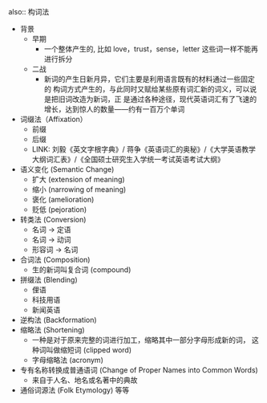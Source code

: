 also:: 构词法

- 背景
  - 早期
    - 一个整体产生的, 比如 love，trust，sense，letter 这些词一样不能再进行拆分
  - 二战
    - 新词的产生日新月异，它们主要是利用语言既有的材料通过一些固定的 构词方式产生的，与此同时又赋给某些原有词汇新的词义，可以说是把旧词改造为新词，正 是通过各种途径，现代英语词汇有了飞速的增长，达到惊人的数量——约有一百万个单词
- 词缀法（Affixation）
  - 前缀
  - 后缀
  - LINK: 刘毅《英文字根字典》/ 蒋争《英语词汇的奥秘》/《大学英语教学大纲词汇表》/《全国硕士研究生入学统一考试英语考试大纲》
- 语义变化 (Semantic Change)
  - 扩大 (extension of meaning)
  - 缩小 (narrowing of meaning)
  - 褒化 (amelioration)
  - 贬低 (pejoration)
- 转类法 (Conversion)
  - 名词 -> 定语
  - 名词 -> 动词
  - 形容词 -> 名词
- 合词法 (Composition)
  - 生的新词叫复合词 (compound)
- 拼缀法 (Blending)
  - 俚语
  - 科技用语
  - 新闻英语
- 逆构法 (Backformation)
- 缩略法 (Shortening)
  - 一种是对于原来完整的词进行加工，缩略其中一部分字母形成新的词， 这种词叫做缩短词 (clipped word)
  - 字母缩略法 (acronym)
- 专有名称转换成普通语词 (Change of Proper Names into Common Words)
  - 来自于人名、地名或名著中的典故
- 通俗词源法 (Folk Etymology) 等等
